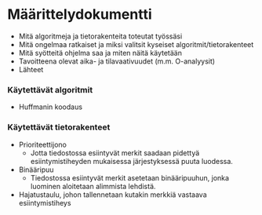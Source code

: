 # Määrittelydokumentti

* Mitä algoritmeja ja tietorakenteita toteutat työssäsi
* Mitä ongelmaa ratkaiset ja miksi valitsit kyseiset algoritmit/tietorakenteet
* Mitä syötteitä ohjelma saa ja miten näitä käytetään
* Tavoitteena olevat aika- ja tilavaativuudet (m.m. O-analyysit)
* Lähteet


### Käytettävät algoritmit

* Huffmanin koodaus


### Käytettävät tietorakenteet

* Prioriteettijono
  * Jotta tiedostossa esiintyvät merkit saadaan pidettyä esiintymistiheyden mukaisessa järjestyksessä puuta luodessa.
* Binääripuu
  * Tiedostossa esiintyvät merkit asetetaan binääripuuhun, jonka luominen aloitetaan alimmista lehdistä.
* Hajatustaulu, johon tallennetaan kutakin merkkiä vastaava esiintymistiheys
